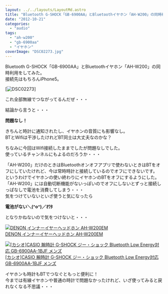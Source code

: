```yaml
---
layout: ../../layouts/LayoutMd.astro
title: "Bluetooth G-SHOCK「GB-6900AA」とBluetoothイヤホン「AH-W200」の同時利用をしてみた"
date: "2012-10-21"
categories: 
  - "audio"
tags: 
  - "ah-w200"
  - "gb-6900aa"
  - "イヤホン"
coverImage: "DSC02273.jpg"
---
```


Bluetooth G-SHOCK「GB-6900AA」とBluetoothイヤホン「AH-W200」の同時利用をしてみた。  
接続先はもちろんiPhone5。

[![DSC02273](/archive/images/DSC02273_thumb.jpg "DSC02273")]

これ全部無線でつながってるんだぜ・・・

結論から言うと・・・

**問題なし！**

きちんと時計に通知されたし、イヤホンの音質にも影響なし。  
BTとWifiは干渉したけれどBT同士は大丈夫なのかな？

ちなみに今回はWifi接続したままでしたが問題なしでした。  
使っているチャンネルにもよるのだろうか・・・

「AH-W200」だけのときはBluetoothオンオフアプリで使わないときはBTをオフにしていたけれど、今は常時時計と接続しているのでオフにできないです。  
というわけでイヤホンの使い終わりにイヤホンのBTをオフにするようにした。  
「AH-W200」には自動切断機能がないっぽいのでオフにしないとずっと接続しっぱなしで電池を消費してしまう・・・  
気をつけていないといざ使うと気になったら

**電池がない＼(^o^)／ｵﾜﾀ**

となりかねないので気をつけないと・・・

[![DENON インナーイヤーヘッドホン AH-W200EM](/archive/images/413IQSbcFhL._SL160_.jpg)  
DENON インナーイヤーヘッドホン AH-W200EM  
](https://www.amazon.co.jp/exec/obidos/ASIN/B008MUXYOE/mizuka123-22/ref=nosim)

[![[カシオ]CASIO 腕時計 G-SHOCK ジー・ショック Bluetooth Low Energy対応   GB-6900AA-1BJF メンズ](/archive/images/41z3vvsyxhL._SL160_.jpg)  
\[カシオ\]CASIO 腕時計 G-SHOCK ジー・ショック Bluetooth Low Energy対応 GB-6900AA-1BJF メンズ](https://www.amazon.co.jp/exec/obidos/ASIN/B009ELZ92A/mizuka123-22/ref=nosim)

イヤホンも時計もBTでつなぐともっと便利に！  
今までは有線イヤホンや普通の時計で問題なかったけれど、いざ使ってみると戻れなくなる不思議・・・
